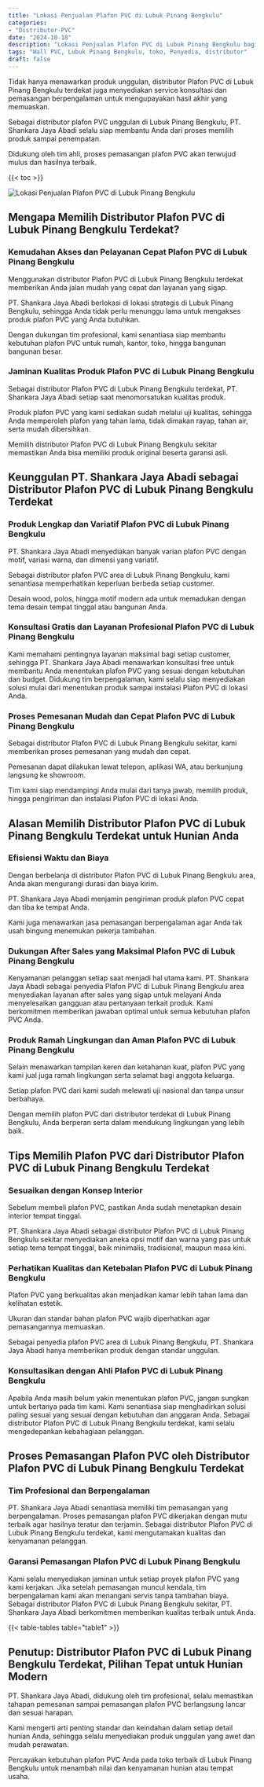 ```yaml
---
title: "Lokasi Penjualan Plafon PVC di Lubuk Pinang Bengkulu"
categories: 
- "Distributor-PVC"
date: "2024-10-18"
description: "Lokasi Penjualan Plafon PVC di Lubuk Pinang Bengkulu bagi tempat tinggal, kantor, serta toko. Panel unggulan, beragam motif, variasi warna elegan, beserta jasa penempatan oleh teknisi profesional dan jaminan resmi!|Layanan penyediaan Plafon PVC di Lubuk Pinang Bengkulu untuk kebutuhan tempat tinggal, kantor, maupun ritel, beserta panel terbaik dan penempatan oleh teknisi profesional dan jaminan resmi.|Pilihan Plafon PVC di Lubuk Pinang Bengkulu yang andal bagi tempat tinggal, kantor, serta ritel, dengan panel unggulan dan pemasangan oleh teknisi ahli dan garansi resmi.|Penyediaan Plafon PVC di Lubuk Pinang Bengkulu untuk hunian, office, serta gerai, beserta produk terbaik dan instalasi oleh tenaga ahli ahli, dilengkapi beserta kepastian resmi.}"
tags: "Wall PVC, Lubuk Pinang Bengkulu, toko, Penyedia, distributor"
draft: false
---
```


Tidak hanya menawarkan produk unggulan, distributor Plafon PVC di Lubuk Pinang Bengkulu terdekat juga menyediakan service konsultasi dan pemasangan berpengalaman untuk mengupayakan hasil akhir yang memuaskan.

Sebagai distributor plafon PVC unggulan di Lubuk Pinang Bengkulu, PT. Shankara Jaya Abadi selalu siap membantu Anda dari proses memilih produk sampai penempatan.

Didukung oleh tim ahli, proses pemasangan plafon PVC akan terwujud mulus dan hasilnya terbaik.

{{< toc >}}

![Lokasi Penjualan Plafon PVC di Lubuk Pinang Bengkulu](/images/Distributor-PVC/Lokasi-Penjualan-Plafon-PVC-di-Lubuk-Pinang-Bengkulu.png)


## Mengapa Memilih Distributor Plafon PVC di Lubuk Pinang Bengkulu Terdekat?

### Kemudahan Akses dan Pelayanan Cepat Plafon PVC di Lubuk Pinang Bengkulu

Menggunakan distributor Plafon PVC di Lubuk Pinang Bengkulu terdekat memberikan Anda jalan mudah yang cepat dan layanan yang sigap.

PT. Shankara Jaya Abadi berlokasi di lokasi strategis di Lubuk Pinang Bengkulu, sehingga Anda tidak perlu menunggu lama untuk mengakses produk plafon PVC yang Anda butuhkan.

Dengan dukungan tim profesional, kami senantiasa siap membantu kebutuhan plafon PVC untuk rumah, kantor, toko, hingga bangunan bangunan besar.

### Jaminan Kualitas Produk Plafon PVC di Lubuk Pinang Bengkulu

Sebagai distributor Plafon PVC di Lubuk Pinang Bengkulu terdekat, PT. Shankara Jaya Abadi setiap saat menomorsatukan kualitas produk.

Produk plafon PVC yang kami sediakan sudah melalui uji kualitas, sehingga Anda memperoleh plafon yang tahan lama, tidak dimakan rayap, tahan air, serta mudah dibersihkan.

Memilih distributor Plafon PVC di Lubuk Pinang Bengkulu sekitar memastikan Anda bisa memiliki produk original beserta garansi asli.

## Keunggulan PT. Shankara Jaya Abadi sebagai Distributor Plafon PVC di Lubuk Pinang Bengkulu Terdekat

### Produk Lengkap dan Variatif Plafon PVC di Lubuk Pinang Bengkulu

PT. Shankara Jaya Abadi menyediakan banyak varian plafon PVC dengan motif, variasi warna, dan dimensi yang variatif.

Sebagai distributor plafon PVC area di Lubuk Pinang Bengkulu, kami senantiasa memperhatikan keperluan berbeda setiap customer.

Desain wood, polos, hingga motif modern ada untuk memadukan dengan tema desain tempat tinggal atau bangunan Anda.

### Konsultasi Gratis dan Layanan Profesional Plafon PVC di Lubuk Pinang Bengkulu

Kami memahami pentingnya layanan maksimal bagi setiap customer, sehingga PT. Shankara Jaya Abadi menawarkan konsultasi free untuk membantu Anda menentukan plafon PVC yang sesuai dengan kebutuhan dan budget. Didukung tim berpengalaman, kami selalu siap menyediakan solusi mulai dari menentukan produk sampai instalasi Plafon PVC di lokasi Anda.

### Proses Pemesanan Mudah dan Cepat Plafon PVC di Lubuk Pinang Bengkulu

Sebagai distributor Plafon PVC di Lubuk Pinang Bengkulu sekitar, kami memberikan proses pemesanan yang mudah dan cepat.

Pemesanan dapat dilakukan lewat telepon, aplikasi WA, atau berkunjung langsung ke showroom.

Tim kami siap mendampingi Anda mulai dari tanya jawab, memilih produk, hingga pengiriman dan instalasi Plafon PVC di lokasi Anda.

## Alasan Memilih Distributor Plafon PVC di Lubuk Pinang Bengkulu Terdekat untuk Hunian Anda

### Efisiensi Waktu dan Biaya

Dengan berbelanja di distributor Plafon PVC di Lubuk Pinang Bengkulu area, Anda akan mengurangi durasi dan biaya kirim.

PT. Shankara Jaya Abadi menjamin pengiriman produk plafon PVC cepat dan tiba ke tempat Anda.

Kami juga menawarkan jasa pemasangan berpengalaman agar Anda tak usah bingung menemukan pekerja tambahan.

### Dukungan After Sales yang Maksimal Plafon PVC di Lubuk Pinang Bengkulu

Kenyamanan pelanggan setiap saat menjadi hal utama kami. PT. Shankara Jaya Abadi sebagai penyedia Plafon PVC di Lubuk Pinang Bengkulu area menyediakan layanan after sales yang sigap untuk melayani Anda menyelesaikan gangguan atau pertanyaan terkait produk. Kami berkomitmen memberikan jawaban optimal untuk semua kebutuhan plafon PVC Anda.

### Produk Ramah Lingkungan dan Aman Plafon PVC di Lubuk Pinang Bengkulu

Selain menawarkan tampilan keren dan ketahanan kuat, plafon PVC yang kami jual juga ramah lingkungan serta selamat bagi anggota keluarga.

Setiap plafon PVC dari kami sudah melewati uji nasional dan tanpa unsur berbahaya.

Dengan memilih plafon PVC dari distributor terdekat di Lubuk Pinang Bengkulu, Anda berperan serta dalam mendukung lingkungan yang lebih baik.

## Tips Memilih Plafon PVC dari Distributor Plafon PVC di Lubuk Pinang Bengkulu Terdekat

### Sesuaikan dengan Konsep Interior

Sebelum membeli plafon PVC, pastikan Anda sudah menetapkan desain interior tempat tinggal.

PT. Shankara Jaya Abadi sebagai distributor Plafon PVC di Lubuk Pinang Bengkulu sekitar menyediakan aneka opsi motif dan warna yang pas untuk setiap tema tempat tinggal, baik minimalis, tradisional, maupun masa kini.

### Perhatikan Kualitas dan Ketebalan Plafon PVC di Lubuk Pinang Bengkulu

Plafon PVC yang berkualitas akan menjadikan kamar lebih tahan lama dan kelihatan estetik.

Ukuran dan standar bahan plafon PVC wajib diperhatikan agar pemasangannya memuaskan.

Sebagai penyedia plafon PVC area di Lubuk Pinang Bengkulu, PT. Shankara Jaya Abadi hanya memberikan produk dengan standar unggulan.

### Konsultasikan dengan Ahli Plafon PVC di Lubuk Pinang Bengkulu

Apabila Anda masih belum yakin menentukan plafon PVC, jangan sungkan untuk bertanya pada tim kami. Kami senantiasa siap menghadirkan solusi paling sesuai yang sesuai dengan kebutuhan dan anggaran Anda. Sebagai distributor Plafon PVC di Lubuk Pinang Bengkulu terdekat, kami selalu mengedepankan kebahagiaan pelanggan.

## Proses Pemasangan Plafon PVC oleh Distributor Plafon PVC di Lubuk Pinang Bengkulu Terdekat

### Tim Profesional dan Berpengalaman

PT. Shankara Jaya Abadi senantiasa memiliki tim pemasangan yang berpengalaman. Proses pemasangan plafon PVC dikerjakan dengan mutu terbaik agar hasilnya teratur dan terjamin. Sebagai distributor Plafon PVC di Lubuk Pinang Bengkulu terdekat, kami mengutamakan kualitas dan kenyamanan pelanggan.

### Garansi Pemasangan Plafon PVC di Lubuk Pinang Bengkulu

Kami selalu menyediakan jaminan untuk setiap proyek plafon PVC yang kami kerjakan. Jika setelah pemasangan muncul kendala, tim berpengalaman kami akan menangani servis tanpa tambahan biaya. Sebagai distributor Plafon PVC di Lubuk Pinang Bengkulu sekitar, PT. Shankara Jaya Abadi berkomitmen memberikan kualitas terbaik untuk Anda.

{{< table-tables table="table1" >}}

## Penutup: Distributor Plafon PVC di Lubuk Pinang Bengkulu Terdekat, Pilihan Tepat untuk Hunian Modern

PT. Shankara Jaya Abadi, didukung oleh tim profesional, selalu memastikan tahapan pemesanan sampai pemasangan plafon PVC berlangsung lancar dan sesuai harapan.

Kami mengerti arti penting standar dan keindahan dalam setiap detail hunian Anda, sehingga selalu menyediakan produk unggulan yang awet dan mudah perawatan.

Percayakan kebutuhan plafon PVC Anda pada toko terbaik di Lubuk Pinang Bengkulu untuk menambah nilai dan kenyamanan hunian atau tempat usaha.